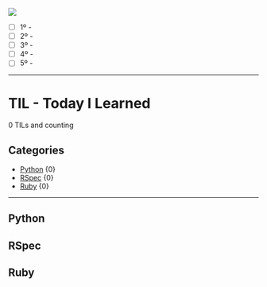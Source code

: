 ![](https://sotodayilearned.com/wp-content/uploads/2017/02/So-Today-I-Learned-Logo.png)

<!--- <img src="https://images.squarespace-cdn.com/content/5005d21ac4aa55eb76ab5f3b/1392063391038-911PJD537TM02WJYQYUO/5thingsBARsmaller.png?format=750w&content-type=image%2Fpng" width="1200"> --->

- [ ] 1º - 
- [ ] 2º - 
- [ ] 3º - 
- [ ] 4º - 
- [ ] 5º - 

---

# TIL - Today I Learned

0 TILs and counting

## Categories

* [Python](#python) {0}
* [RSpec](#rspec) {0}
* [Ruby](#ruby) {0}

---

## Python

## RSpec

## Ruby

